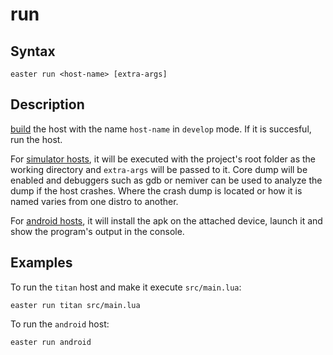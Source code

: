 # run

## Syntax

	easter run <host-name> [extra-args]

## Description

[build](build.md) the host with the name `host-name` in `develop` mode.
If it is succesful, run the host.

For [simulator hosts](hosts.md#simulator), it will be executed with the project's root folder as the working directory and `extra-args` will be passed to it.
Core dump will be enabled and debuggers such as gdb or nemiver can be used to analyze the dump if the host crashes.
Where the crash dump is located or how it is named varies from one distro to another.

For [android hosts](hosts.md#android), it will install the apk on the attached device, launch it and show the program's output in the console.

## Examples

To run the `titan` host and make it execute `src/main.lua`:

	easter run titan src/main.lua

To run the `android` host:

	easter run android
